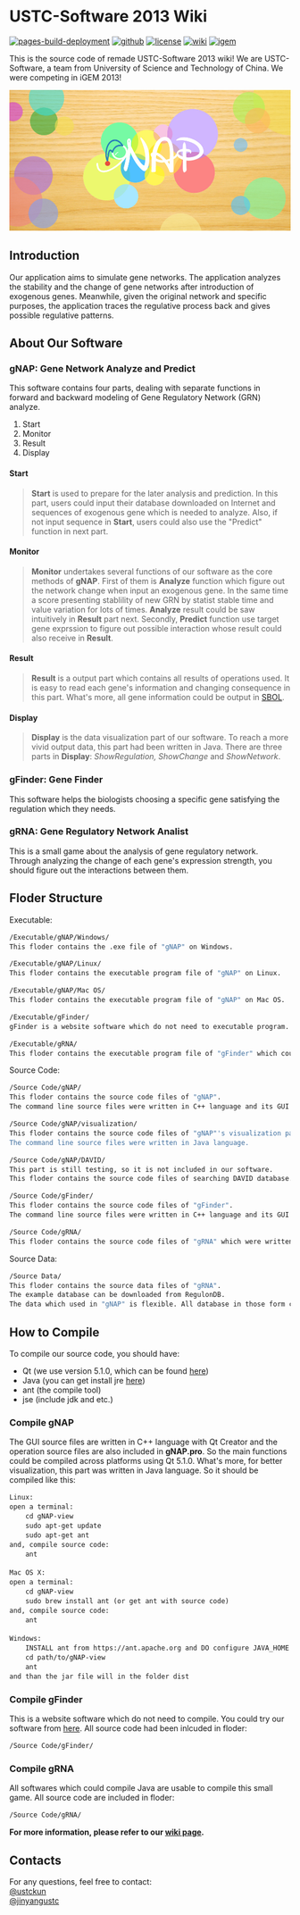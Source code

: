 # USTC-Software 2013 Wiki
[![pages-build-deployment](https://github.com/monetjoe/ustc_software2013_wiki/actions/workflows/pages/pages-build-deployment/badge.svg?branch=main)](https://github.com/monetjoe/ustc_software2013_wiki/actions/workflows/pages/pages-build-deployment)
[![github](https://img.shields.io/badge/GitHub-USTC--Software2013-15191f.svg)](https://github.com/igemsoftware/USTC-Software2013)
[![license](https://img.shields.io/github/license/monetjoe/ustc_software2013_wiki)](./LICENSE)
[![wiki](https://img.shields.io/badge/wiki-GitHub_Pages-34495e.svg)](https://monetjoe.github.io/ustc_software2013_wiki)
[![igem](https://img.shields.io/badge/iGEM-2013-009966.svg)](http://2013.igem.org/Team:USTC-Software)

This is the source code of remade USTC-Software 2013 wiki! We are USTC-Software, a team from University of Science and Technology of China. We were competing in iGEM 2013!

![](./assets/src/USTC_Software_Page1.png)

## Introduction
Our application aims to simulate gene networks. The application analyzes the stability and the change of gene networks after introduction of exogenous genes. Meanwhile, given the original network and specific purposes, the application traces the regulative process back and gives possible regulative patterns.

## About Our Software
### gNAP: Gene Network Analyze and Predict
This software contains four parts, dealing with separate functions in forward and backward modeling of Gene Regulatory Network (GRN) analyze.
1. Start
2. Monitor
3. Result
4. Display

#### Start
>**Start** is used to prepare for the later analysis and prediction. In this part, users could input their database downloaded on Internet and sequences of exogenous gene which is needed to analyze. Also, if not input sequence in **Start**, users could also use the "Predict" function in next part.

#### Monitor
>**Monitor** undertakes several functions of our software as the core methods of **gNAP**. First of them is **Analyze** function which figure out the network change when input an exogenous gene. In the same time a score presenting stablility of new GRN by statist stable time and value variation for lots of times. **Analyze** result could be saw intuitively in **Result** part next. Secondly, **Predict** function use target gene exprssion to figure out possible interaction whose result could also receive in **Result**.

#### Result
>**Result** is a output part which contains all results of operations used. It is easy to read each gene's information and changing consequence in this part. What's more, all gene information could be output in [SBOL](https://www.sbolstandard.org).

#### Display
>**Display** is the data visualization part of our software. To reach a more vivid output data, this part had been written in Java. There are three parts in **Display**: _ShowRegulation, ShowChange_ and _ShowNetwork_.

### gFinder: Gene Finder
This software helps the biologists choosing a specific gene satisfying the regulation which they needs.

### gRNA: Gene Regulatory Network Analist
This is a small game about the analysis of gene regulatory network. Through analyzing the change of each gene's expression strength, you should figure out the interactions between them.

## Floder Structure
Executable:
```bash
/Executable/gNAP/Windows/
This floder contains the .exe file of "gNAP" on Windows.
```
```bash
/Executable/gNAP/Linux/
This floder contains the executable program file of "gNAP" on Linux.
```
```bash
/Executable/gNAP/Mac OS/
This floder contains the executable program file of "gNAP" on Mac OS.
```
```bash
/Executable/gFinder/
gFinder is a website software which do not need to executable program. Website:https://www.stlover.org/gFinder
```
```bash
/Executable/gRNA/
This floder contains the executable program file of "gFinder" which could be ran on all those platforms.
```

Source Code:
```bash
/Source Code/gNAP/
This floder contains the source code files of "gNAP". 
The command line source files were written in C++ language and its GUI were written in C++ language with Qt Creator.
```
```bash
/Source Code/gNAP/visualization/
This floder contains the source code files of "gNAP"'s visualization part. 
The command line source files were written in Java language.
```
```bash
/Source Code/gNAP/DAVID/
This part is still testing, so it is not included in our software. 
This floder contains the source code files of searching DAVID database.
```
```bash
/Source Code/gFinder/
This floder contains the source code files of "gFinder". 
The command line source files were written in C++ language and its GUI were embedded in a website.
```
```bash
/Source Code/gRNA/
This floder contains the source code files of "gRNA" which were written in Java language.
```

Source Data:
```bash
/Source Data/
This floder contains the source data files of "gRNA".
The example database can be downloaded from RegulonDB. 
The data which used in "gNAP" is flexible. All database in those form could be read in our software.
```

## How to Compile
To compile our source code, you should have:
* Qt   (we use version 5.1.0, which can be found [here](https://qt-project.org/downloads))
* Java (you can get install jre [here](https://www.java.com))
* ant  (the compile tool)
* jse  (include jdk and etc.)

### Compile gNAP
The GUI source files are written in C++ language with Qt Creator and the operation source files are also included in **gNAP.pro**. So the main functions could be compiled across platforms using Qt 5.1.0.
What's more, for better visualization, this part was written in Java language. So it should be compiled like this:
```txt
Linux:
open a terminal:
    cd gNAP-view
    sudo apt-get update
    sudo apt-get ant
and, compile source code:
    ant

Mac OS X:
open a terminal:
    cd gNAP-view
    sudo brew install ant (or get ant with source code)
and, compile source code:
    ant

Windows:
    INSTALL ant from https://ant.apache.org and DO configure JAVA_HOME
    cd path/to/gNAP-view
    ant
and than the jar file will in the folder dist
```

### Compile gFinder
This is a website software which do not need to compile. You could try our software from [here](./assets/doc/USTC-Software_2013_API_of_gNAP.pdf). All source code had been inlcuded in floder:
```bash
/Source Code/gFinder/
```

### Compile gRNA
All softwares which could compile Java are usable to compile this small game. All source code are included in floder: 
```bash
/Source Code/gRNA/
```

**For more information, please refer to our [wiki page](https://2013.igem.org/Team:USTC-Software).**

## Contacts
For any questions, feel free to contact:<br>
[@ustckun](https://github.com/ustckun)<br>
[@jinyangustc](https://github.com/jinyangustc)